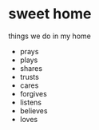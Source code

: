 # sweet home

things we do in my home 

- prays
- plays
- shares
- trusts
- cares
- forgives
- listens
- believes
- loves